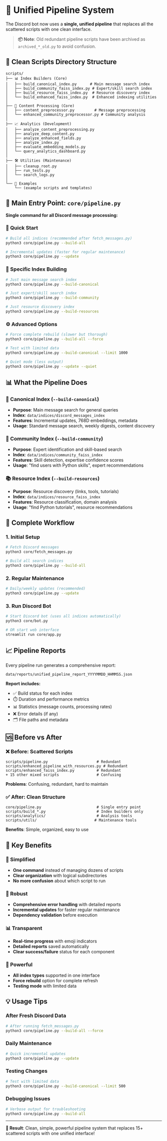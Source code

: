 # 🚀 Unified Pipeline System

The Discord bot now uses a **single, unified pipeline** that replaces all the scattered scripts with one clean interface.

> **📦 Note**: Old redundant pipeline scripts have been archived as `archived_*_old.py` to avoid confusion.

## 📁 Clean Scripts Directory Structure

```
scripts/
├── 📊 Index Builders (Core)
│   ├── build_canonical_index.py      # Main message search index
│   ├── build_community_faiss_index.py # Expert/skill search index  
│   ├── build_resource_faiss_index.py  # Resource discovery index
│   └── build_enhanced_faiss_index.py  # Enhanced indexing utilities
│
├── 🔧 Content Processing (Core)
│   ├── content_preprocessor.py         # Message preprocessing
│   └── enhanced_community_preprocessor.py # Community analysis
│
├── 📈 Analytics (Development)
│   ├── analyze_content_preprocessing.py
│   ├── analyze_deep_content.py
│   ├── analyze_enhanced_fields.py
│   ├── analyze_index.py
│   ├── evaluate_embedding_models.py
│   └── query_analytics_dashboard.py
│
├── 🛠️ Utilities (Maintenance)
│   ├── cleanup_root.py
│   ├── run_tests.py
│   └── search_logs.py
│
└── 📖 Examples
    └── (example scripts and templates)
```

## 🎯 Main Entry Point: `core/pipeline.py`

**Single command for all Discord message processing:**

### 🚀 Quick Start
```bash
# Build all indices (recommended after fetch_messages.py)
python3 core/pipeline.py --build-all

# Incremental updates (faster for regular maintenance)  
python3 core/pipeline.py --update
```

### 🔧 Specific Index Building
```bash
# Just main message search index
python3 core/pipeline.py --build-canonical

# Just expert/skill search index  
python3 core/pipeline.py --build-community

# Just resource discovery index
python3 core/pipeline.py --build-resources
```

### ⚙️ Advanced Options
```bash
# Force complete rebuild (slower but thorough)
python3 core/pipeline.py --build-all --force

# Test with limited data
python3 core/pipeline.py --build-canonical --limit 1000

# Quiet mode (less output)
python3 core/pipeline.py --update --quiet
```

## 📊 What the Pipeline Does

### **🔨 Canonical Index** (`--build-canonical`)
- **Purpose**: Main message search for general queries
- **Index**: `data/indices/discord_messages_index`
- **Features**: Incremental updates, 768D embeddings, metadata
- **Usage**: Standard message search, weekly digests, content discovery

### **👥 Community Index** (`--build-community`) 
- **Purpose**: Expert identification and skill-based search
- **Index**: `data/indices/community_faiss_index`
- **Features**: Skill detection, expertise confidence scores
- **Usage**: "find users with Python skills", expert recommendations

### **📚 Resource Index** (`--build-resources`)
- **Purpose**: Resource discovery (links, tools, tutorials)
- **Index**: `data/indices/resource_faiss_index` 
- **Features**: Resource classification, domain analysis
- **Usage**: "find Python tutorials", resource recommendations

## 🔄 Complete Workflow

### **1. Initial Setup**
```bash
# Fetch Discord messages
python3 core/fetch_messages.py

# Build all search indices
python3 core/pipeline.py --build-all
```

### **2. Regular Maintenance** 
```bash
# Daily/weekly updates (recommended)
python3 core/pipeline.py --update
```

### **3. Run Discord Bot**
```bash
# Start Discord bot (uses all indices automatically)
python3 core/bot.py

# OR start web interface
streamlit run core/app.py
```

## 📈 Pipeline Reports

Every pipeline run generates a comprehensive report:

```bash
data/reports/unified_pipeline_report_YYYYMMDD_HHMMSS.json
```

**Report includes:**
- ✅ Build status for each index
- ⏱️ Duration and performance metrics
- 📊 Statistics (message counts, processing rates)
- ❌ Error details (if any)
- 🗂️ File paths and metadata

## 🆚 Before vs After

### **❌ Before: Scattered Scripts**
```
scripts/pipeline.py                      # Redundant
scripts/enhanced_pipeline_with_resources.py # Redundant  
scripts/enhanced_faiss_index.py          # Redundant
+ 15 other mixed scripts                 # Confusing
```
**Problems**: Confusing, redundant, hard to maintain

### **✅ After: Clean Structure**
```
core/pipeline.py                         # Single entry point
scripts/build_*.py                       # Index builders only
scripts/analytics/                       # Analysis tools
scripts/utils/                          # Maintenance tools
```
**Benefits**: Simple, organized, easy to use

## 🎯 Key Benefits

### **🧹 Simplified**
- **One command** instead of managing dozens of scripts
- **Clear organization** with logical subdirectories
- **No more confusion** about which script to run

### **🔧 Robust**
- **Comprehensive error handling** with detailed reports
- **Incremental updates** for faster regular maintenance
- **Dependency validation** before execution

### **📊 Transparent**
- **Real-time progress** with emoji indicators
- **Detailed reports** saved automatically
- **Clear success/failure** status for each component

### **🚀 Powerful**
- **All index types** supported in one interface
- **Force rebuild** option for complete refresh
- **Testing mode** with limited data

## 💡 Usage Tips

### **After Fresh Discord Data**
```bash
# After running fetch_messages.py
python3 core/pipeline.py --build-all --force
```

### **Daily Maintenance**
```bash
# Quick incremental updates
python3 core/pipeline.py --update
```

### **Testing Changes**
```bash
# Test with limited data
python3 core/pipeline.py --build-canonical --limit 500
```

### **Debugging Issues**
```bash
# Verbose output for troubleshooting
python3 core/pipeline.py --build-all
```

---

**🎉 Result**: Clean, simple, powerful pipeline system that replaces 15+ scattered scripts with one unified interface!
